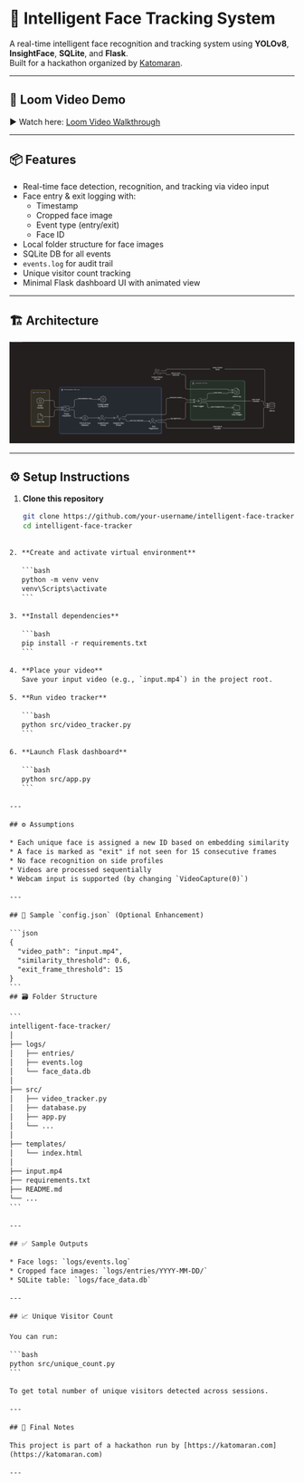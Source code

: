 
# 🧠 Intelligent Face Tracking System

A real-time intelligent face recognition and tracking system using **YOLOv8**, **InsightFace**, **SQLite**, and **Flask**.  
Built for a hackathon organized by [Katomaran](https://katomaran.com).

---

## 🎥 Loom Video Demo

▶️ Watch here: [Loom Video Walkthrough](https://www.loom.com/share/631734a8f4954e29ae269a350b007d66)

---

## 📦 Features

- Real-time face detection, recognition, and tracking via video input
- Face entry & exit logging with:
  - Timestamp
  - Cropped face image
  - Event type (entry/exit)
  - Face ID
- Local folder structure for face images
- SQLite DB for all events
- `events.log` for audit trail
- Unique visitor count tracking
- Minimal Flask dashboard UI with animated view

---

## 🏗️ Architecture

[![Architecture Diagram](architecture_diagram.png)](architecture_diagram.png)

---

## ⚙️ Setup Instructions

1. **Clone this repository**  
   ```bash
   git clone https://github.com/your-username/intelligent-face-tracker.git
   cd intelligent-face-tracker
````

2. **Create and activate virtual environment**

   ```bash
   python -m venv venv
   venv\Scripts\activate
   ```

3. **Install dependencies**

   ```bash
   pip install -r requirements.txt
   ```

4. **Place your video**
   Save your input video (e.g., `input.mp4`) in the project root.

5. **Run video tracker**

   ```bash
   python src/video_tracker.py
   ```

6. **Launch Flask dashboard**

   ```bash
   python src/app.py
   ```

---

## ⚙️ Assumptions

* Each unique face is assigned a new ID based on embedding similarity
* A face is marked as "exit" if not seen for 15 consecutive frames
* No face recognition on side profiles
* Videos are processed sequentially
* Webcam input is supported (by changing `VideoCapture(0)`)

---

## 🔧 Sample `config.json` (Optional Enhancement)

```json
{
  "video_path": "input.mp4",
  "similarity_threshold": 0.6,
  "exit_frame_threshold": 15
}
```
## 🗃️ Folder Structure

```
intelligent-face-tracker/
│
├── logs/
│   ├── entries/
│   ├── events.log
│   └── face_data.db
│
├── src/
│   ├── video_tracker.py
│   ├── database.py
│   ├── app.py
│   └── ...
│
├── templates/
│   └── index.html
│
├── input.mp4
├── requirements.txt
├── README.md
└── ...
```

---

## ✅ Sample Outputs

* Face logs: `logs/events.log`
* Cropped face images: `logs/entries/YYYY-MM-DD/`
* SQLite table: `logs/face_data.db`

---

## 📈 Unique Visitor Count

You can run:

```bash
python src/unique_count.py
```

To get total number of unique visitors detected across sessions.

---

## 🏁 Final Notes

This project is part of a hackathon run by [https://katomaran.com](https://katomaran.com)

---


